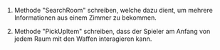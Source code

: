 1. Methode "SearchRoom" schreiben, welche dazu dient, um mehrere Informationen aus einem Zimmer zu bekommen.

2.  Methode "PickUpItem" schreiben, dass der Spieler am Anfang von jedem Raum mit den Waffen interagieren kann.
